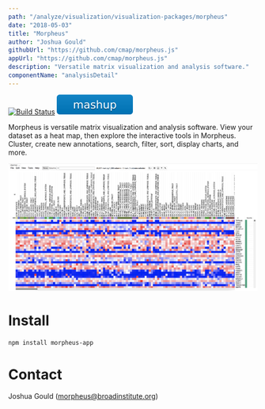 ```yaml
---
path: "/analyze/visualization/visualization-packages/morpheus"
date: "2018-05-03"
title: "Morpheus"
author: "Joshua Gould"
githubUrl: "https://github.com/cmap/morpheus.js"
appUrl: "https://github.com/cmap/morpheus.js"
description: "Versatile matrix visualization and analysis software."
componentName: "analysisDetail"
---
```


[![Build Status](https://travis-ci.org/cmap/morpheus.js.svg?branch=master)](https://travis-ci.org/cmap/morpheus.js)
[![Mashup](../_images/mashup.svg)](https://github.com/eweitz/morpheus.js-react/blob/master/README.md#morpheusjs-in-react)

Morpheus is versatile matrix visualization and analysis software. View your dataset as a heat map, then explore the interactive tools in Morpheus. Cluster, create new annotations, search, filter, sort, display charts, and more.

<a href="https://software.broadinstitute.org/morpheus/" target="_blank">
  <img src="../_images/visualization/morpheus.png" width=800/>
</a>


# Install
`npm install morpheus-app`

# Contact
Joshua Gould (<a href="mailto://morpheus@broadinstitute.org">morpheus@broadinstitute.org</a>)
